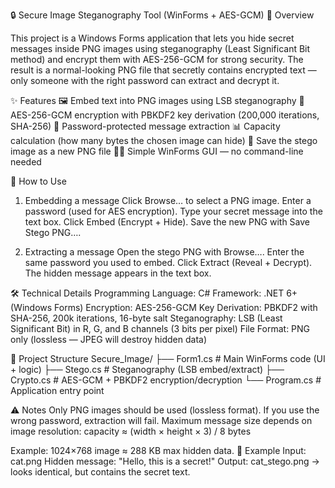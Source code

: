 🔒 Secure Image Steganography Tool (WinForms + AES-GCM)
📖 Overview

This project is a Windows Forms application that lets you hide secret messages inside PNG images using steganography (Least Significant Bit method) and encrypt them with AES-256-GCM for strong security.
The result is a normal-looking PNG file that secretly contains encrypted text — only someone with the right password can extract and decrypt it.

✨ Features
🖼 Embed text into PNG images using LSB steganography
🔐 AES-256-GCM encryption with PBKDF2 key derivation (200,000 iterations, SHA-256)
🔑 Password-protected message extraction
📊 Capacity calculation (how many bytes the chosen image can hide)
💾 Save the stego image as a new PNG file
👩‍💻 Simple WinForms GUI — no command-line needed

🚀 How to Use
1. Embedding a message
Click Browse… to select a PNG image.
Enter a password (used for AES encryption).
Type your secret message into the text box.
Click Embed (Encrypt + Hide).
Save the new PNG with Save Stego PNG….

2. Extracting a message
Open the stego PNG with Browse….
Enter the same password you used to embed.
Click Extract (Reveal + Decrypt).
The hidden message appears in the text box.

🛠 Technical Details
Programming Language: C#
Framework: .NET 6+ (Windows Forms)
Encryption: AES-256-GCM
Key Derivation: PBKDF2 with SHA-256, 200k iterations, 16-byte salt
Steganography: LSB (Least Significant Bit) in R, G, and B channels (3 bits per pixel)
File Format: PNG only (lossless — JPEG will destroy hidden data)

📂 Project Structure
Secure_Image/
├── Form1.cs        # Main WinForms code (UI + logic)
├── Stego.cs        # Steganography (LSB embed/extract)
├── Crypto.cs       # AES-GCM + PBKDF2 encryption/decryption
└── Program.cs      # Application entry point

⚠️ Notes
Only PNG images should be used (lossless format).
If you use the wrong password, extraction will fail.
Maximum message size depends on image resolution:
capacity ≈ (width × height × 3) / 8 bytes

Example: 1024×768 image ≈ 288 KB max hidden data.
📸 Example
Input: cat.png
Hidden message: "Hello, this is a secret!"
Output: cat_stego.png → looks identical, but contains the secret text.
